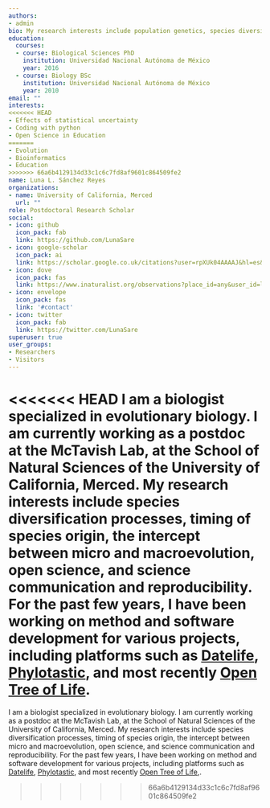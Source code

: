 ```yaml
---
authors:
- admin
bio: My research interests include population genetics, species diversification, phylogenies, timing of species origin, open science, and science communication and reproducibility.
education:
  courses:
  - course: Biological Sciences PhD
    institution: Universidad Nacional Autónoma de México
    year: 2016
  - course: Biology BSc
    institution: Universidad Nacional Autónoma de México
    year: 2010
email: ""
interests:
<<<<<<< HEAD
- Effects of statistical uncertainty
- Coding with python
- Open Science in Education
=======
- Evolution
- Bioinformatics
- Education
>>>>>>> 66a6b4129134d33c1c6c7fd8af9601c864509fe2
name: Luna L. Sánchez Reyes
organizations:
- name: University of California, Merced
  url: ""
role: Postdoctoral Research Scholar
social:
- icon: github
  icon_pack: fab
  link: https://github.com/LunaSare
- icon: google-scholar
  icon_pack: ai
  link: https://scholar.google.co.uk/citations?user=rpXUk04AAAAJ&hl=es&oi=ao
- icon: dove
  icon_pack: fas
  link: https://www.inaturalist.org/observations?place_id=any&user_id=lunasare&verifiable=any
- icon: envelope
  icon_pack: fas
  link: '#contact'
- icon: twitter
  icon_pack: fab
  link: https://twitter.com/LunaSare
superuser: true
user_groups:
- Researchers
- Visitors
---
```


<<<<<<< HEAD
I am a biologist specialized in evolutionary biology. I am currently working as a postdoc at the McTavish Lab, at the School of Natural Sciences of the University of California, Merced. My research interests include species diversification processes, timing of species origin, the intercept between micro and macroevolution, open science, and science communication and reproducibility. For the past few years, I have been working on method and software development for various projects, including platforms such as [Datelife](http://datelife.org/query/), [Phylotastic](https://phylo.cs.nmsu.edu/), and most recently [Open Tree of Life](https://tree.opentreeoflife.org/opentree/argus/opentree11.4@ott93302). 
=======
I am a biologist specialized in evolutionary biology. I am currently working as a postdoc at the McTavish Lab, at the School of Natural Sciences of the University of California, Merced. My research interests include species diversification processes, timing of species origin, the intercept between micro and macroevolution, open science, and science communication and reproducibility. For the past few years, I have been working on method and software development for various projects, including platforms such as [Datelife](http://datelife.org/query/), [Phylotastic](https://phylo.cs.nmsu.edu/), and most recently [Open Tree of Life](https://tree.opentreeoflife.org/opentree/argus/opentree11.4@ott93302),. 
>>>>>>> 66a6b4129134d33c1c6c7fd8af9601c864509fe2

<!--Lorem ipsum dolor sit amet, consectetur adipiscing elit. Sed neque elit, tristique placerat feugiat ac, facilisis vitae arcu. Proin eget egestas augue. Praesent ut sem nec arcu pellentesque aliquet. Duis dapibus diam vel metus tempus vulputate.-->
